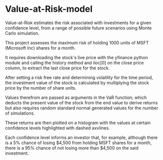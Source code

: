 # Value-at-Risk-model
Value-at-Risk estimates the risk associated with investments for a given confidence level, from a range of possible future scenarios using Monte Carlo simulation.

This project assesses the maximum risk of holding 1000 units of MSFT (Microsoft Inc) shares for a month.

It requires downloading the stock's live price with the yfinance python module and calling the history method and iloc[0] on the close price column, to extract the last close price for the stock. 

After setting a risk free rate and determining volalility for the time period, the investment value of the stock is calculated by multiplying the stock price by the number of share units.

Values therefrom are passed as arguments in the VaR function; which deducts the present value of the stock from the end value to derive returns but also requires random standard normal generated values for the number of simulations.

These returns are then plotted on a histogram with the values at certain confidence levels highlighted with dashed axvlines.

Each confidence level informs an investor that, for example, although there is a 5% chance of losing $4,500 from holding MSFT shares for a month, there is a 95% chance of not losing more than $4,500 on the said investment.

